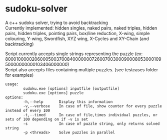 # sudoku-solver
A c++ sudoku solver, trying to avoid backtracking  
Currently implemented: hidden singles, naked pairs, naked triples, hidden pairs, hidden triples, pointing pairs, box/line reduction, X-wing, simple colouring, Y-wing, Swordfish, XYZ wing, X-Cycles and XY-Chain (and backtracking)  
  
Script currently accepts single strings representing the puzzle (ex: 800010000020600050037008400000007260070030009000805300010950000000000103406000000)  
Script also accepts files containing multiple puzzles. (see testcases folder for examples)

```
usage:  
        sudoku.exe [options] inputfile [outputfile]  
        sudoku.exe [options] puzzle  
options:  
        -h,--help       Display this information  
        -v,--verbose    In case of file, show counter for every puzzle instead of every 100  
        -t,--timed      In case of file,times individual puzzles, or sets of 100 depending on if -v is set  
        -s              In case of puzzle string, only returns solved string  
        -p <threads>    Solve puzzles in parallel
```
